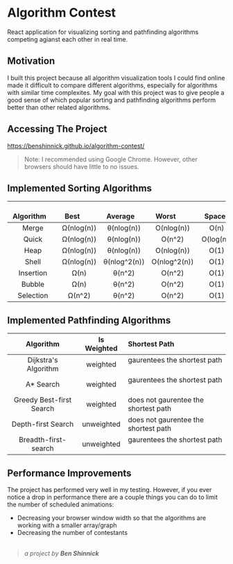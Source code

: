 # Algorithm Contest
React application for visualizing sorting and pathfinding algorithms competing agianst each other in real time.

## Motivation
I built this project because all algorithm visualization tools I could find online made it difficult to compare different algorithms, especially for algorithms with similar time complexites. My goal with this project was to give people a good sense of which popular sorting and pathfinding algorithms perform better than other related algorithms.

## Accessing The Project
https://benshinnick.github.io/algorithm-contest/
> Note: I recommended using Google Chrome. However, other browsers should have little to no issues.

## Implemented Sorting Algorithms
<!-- | Algorithm | Best | Average | Worst | Space | -->
| &emsp;&nbsp;Algorithm&nbsp;&emsp; | &emsp;&emsp;&nbsp;Best&nbsp;&emsp;&emsp; | &emsp;&nbsp;Average&nbsp;&emsp; | &emsp;&emsp;Worst&emsp;&emsp; | &ensp;&nbsp;&nbsp;Space&nbsp;&nbsp;&ensp; |
| :---: | :---: | :---: | :---:| :---: |
| Merge | Ω(nlog(n)) | θ(nlog(n)) |	O(nlog(n)) | O(n) |
| Quick | Ω(nlog(n))	| θ(nlog(n)) |	O(n^2) | O(log(n)) |
| Heap | Ω(nlog(n)) | θ(nlog(n)) | O(nlog(n)) | O(1) |
| Shell | Ω(nlog(n)) | θ(nlog^2(n)) | O(nlog^2(n)) | O(1) |
| Insertion | Ω(n) |θ(n^2) |O(n^2) | O(1) |
| Bubble | Ω(n) |	θ(n^2) | O(n^2) | O(1) |
| Selection | Ω(n^2) | θ(n^2) | O(n^2) | O(1) |

## Implemented Pathfinding Algorithms
| Algorithm | Is Weighted | Shortest Path |
| :---: | :---: | :--- |
| Dijkstra's Algorithm | weighted | gaurentees the shortest path &emsp; |
| A* Search | weighted | gaurentees the shortest path &emsp; |
| Greedy Best-first Search | weighted | does not gaurentee the shortest path &emsp; |
| Depth-first Search | unweighted | does not gaurentee the shortest path &emsp; |
| Breadth-first-search | unweighted | gaurentees the shortest path &emsp; |

## Performance Improvements
The project has performed very well in my testing. However, if you ever notice a drop in performance there are a couple things you can do to limit the number of scheduled animations:
- Decreasing your browser window width so that the algorithms are working with a smaller array/graph
- Decreasing the number of contestants<br></br>
<!-- - Removing the most inefficient sorting algorithms like bubble sort from the sorting contest -->

<!-- ## Quick Note On Algorithm Implementations -->

<!-- Not all algorithm implementations are fully optimized. For example, insertion sort swaps elements to insert a value into its correct index instead of shifting and then inserting the value. I tried to maximize efficiency wherever posssible, but I also tried to implement the most visually responsive approach for each algorithm. -->


> _a project by **Ben Shinnick**_
